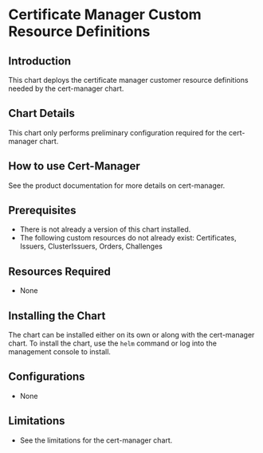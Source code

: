 # Certificate Manager Custom Resource Definitions

## Introduction
This chart deploys the certificate manager customer resource definitions needed by the cert-manager chart.

## Chart Details
This chart only performs preliminary configuration required for the cert-manager chart.

## How to use Cert-Manager
See the product documentation for more details on cert-manager.

## Prerequisites
* There is not already a version of this chart installed.
* The following custom resources do not already exist: Certificates, Issuers, ClusterIssuers, Orders, Challenges

## Resources Required
* None

## Installing the Chart
The chart can be installed either on its own or along with the cert-manager chart. To install the chart, use the `helm` command or log into the management console to install.

## Configurations
* None

## Limitations
* See the limitations for the cert-manager chart.

